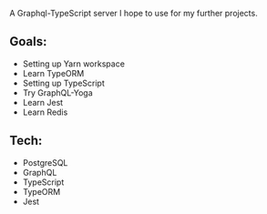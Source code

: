 A Graphql-TypeScript server I hope to use for my further projects.

## Goals:

- Setting up Yarn workspace
- Learn TypeORM
- Setting up TypeScript
- Try GraphQL-Yoga
- Learn Jest
- Learn Redis

## Tech:

- PostgreSQL
- GraphQL
- TypeScript
- TypeORM
- Jest

